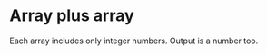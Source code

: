 <h1>Array plus array</h1>

<p>Each array includes only integer numbers. Output is a number too.</p>

